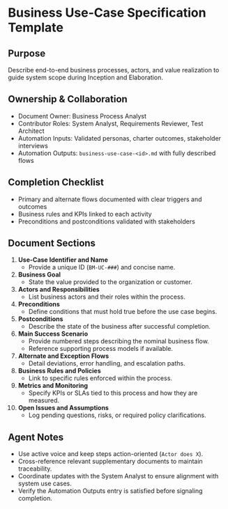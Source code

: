 # Business Use-Case Specification Template

## Purpose
Describe end-to-end business processes, actors, and value realization to guide system scope during
Inception and Elaboration.

## Ownership & Collaboration
- Document Owner: Business Process Analyst
- Contributor Roles: System Analyst, Requirements Reviewer, Test Architect
- Automation Inputs: Validated personas, charter outcomes, stakeholder interviews
- Automation Outputs: `business-use-case-<id>.md` with fully described flows

## Completion Checklist
- Primary and alternate flows documented with clear triggers and outcomes
- Business rules and KPIs linked to each activity
- Preconditions and postconditions validated with stakeholders

## Document Sections
1. **Use-Case Identifier and Name**
   - Provide a unique ID (`BM-UC-###`) and concise name.
2. **Business Goal**
   - State the value provided to the organization or customer.
3. **Actors and Responsibilities**
   - List business actors and their roles within the process.
4. **Preconditions**
   - Define conditions that must hold true before the use case begins.
5. **Postconditions**
   - Describe the state of the business after successful completion.
6. **Main Success Scenario**
   - Provide numbered steps describing the nominal business flow.
   - Reference supporting process models if available.
7. **Alternate and Exception Flows**
   - Detail deviations, error handling, and escalation paths.
8. **Business Rules and Policies**
   - Link to specific rules enforced within the process.
9. **Metrics and Monitoring**
   - Specify KPIs or SLAs tied to this process and how they are measured.
10. **Open Issues and Assumptions**
    - Log pending questions, risks, or required policy clarifications.

## Agent Notes
- Use active voice and keep steps action-oriented (`Actor does X`).
- Cross-reference relevant supplementary documents to maintain traceability.
- Coordinate updates with the System Analyst to ensure alignment with system use cases.
- Verify the Automation Outputs entry is satisfied before signaling completion.
